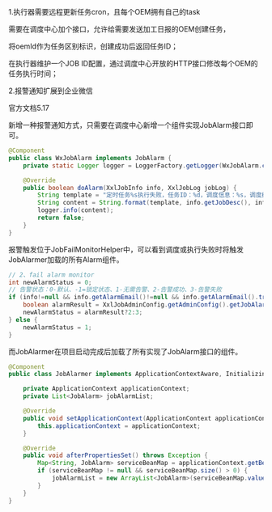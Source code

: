 1.执行器需要远程更新任务cron，且每个OEM拥有自己的task

需要在调度中心加个接口，允许给需要发送加工日报的OEM创建任务，

将oemId作为任务区别标识，创建成功后返回任务ID；

在执行器维护一个JOB ID配置，通过调度中心开放的HTTP接口修改每个OEM的任务执行时间；

2.报警通知扩展到企业微信

官方文档5.17

新增一种报警通知方式，只需要在调度中心新增一个组件实现JobAlarm接口即可。

```java
@Component
public class WxJobAlarm implements JobAlarm {
    private static Logger logger = LoggerFactory.getLogger(WxJobAlarm.class);

    @Override
    public boolean doAlarm(XxlJobInfo info, XxlJobLog jobLog) {
        String template = "定时任务%s执行失败，任务ID：%d，调度信息：%s，调度结果：%d";
        String content = String.format(template, info.getJobDesc(), info.getId(), jobLog.getTriggerMsg(), jobLog.getHandleCode());
        logger.info(content);
        return false;
    }
}
```

报警触发位于JobFailMonitorHelper中，可以看到调度或执行失败时将触发JobAlarmer加载的所有Alarm组件。

```java
// 2、fail alarm monitor
int newAlarmStatus = 0;     
// 告警状态：0-默认、-1=锁定状态、1-无需告警、2-告警成功、3-告警失败
if (info!=null && info.getAlarmEmail()!=null && info.getAlarmEmail().trim().length()>0) {
    boolean alarmResult = XxlJobAdminConfig.getAdminConfig().getJobAlarmer().alarm(info, log);
    newAlarmStatus = alarmResult?2:3;
} else {
    newAlarmStatus = 1;
}
```

而JobAlarmer在项目启动完成后加载了所有实现了JobAlarm接口的组件。

```java
@Component
public class JobAlarmer implements ApplicationContextAware, InitializingBean {

    private ApplicationContext applicationContext;
    private List<JobAlarm> jobAlarmList;

    @Override
    public void setApplicationContext(ApplicationContext applicationContext) throws BeansException {
        this.applicationContext = applicationContext;
    }

    @Override
    public void afterPropertiesSet() throws Exception {
        Map<String, JobAlarm> serviceBeanMap = applicationContext.getBeansOfType(JobAlarm.class);
        if (serviceBeanMap != null && serviceBeanMap.size() > 0) {
            jobAlarmList = new ArrayList<JobAlarm>(serviceBeanMap.values());
        }
    }
}    
```
